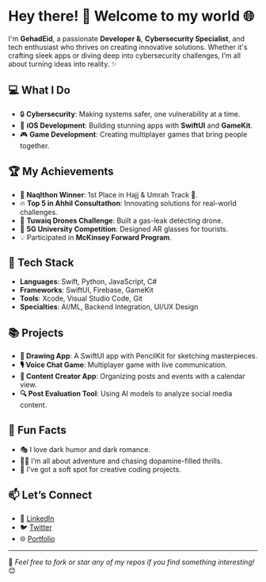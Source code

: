 # Hey there! 👋 Welcome to my world 🌐

I'm **GehadEid**, a passionate **Developer &**, **Cybersecurity Specialist**, and tech enthusiast who thrives on creating innovative solutions. Whether it's crafting sleek apps or diving deep into cybersecurity challenges, I’m all about turning ideas into reality. ✨

## 💻 **What I Do**
- 🔒 **Cybersecurity**: Making systems safer, one vulnerability at a time.
- 📱 **iOS Development**: Building stunning apps with **SwiftUI** and **GameKit**.
- 🎮 **Game Development**: Creating multiplayer games that bring people together.

## 🏆 **My Achievements**
- 🥇 **Naqlthon Winner**: 1st Place in Hajj & Umrah Track 🕋.
- 🔥 **Top 5 in Ahhil Consultathon**: Innovating solutions for real-world challenges.
- 🚁 **Tuwaiq Drones Challenge**: Built a gas-leak detecting drone.
- 🎨 **5G University Competition**: Designed AR glasses for tourists.
- 💡 Participated in **McKinsey Forward Program**.

## 🔧 **Tech Stack**
- **Languages**: Swift, Python, JavaScript, C#
- **Frameworks**: SwiftUI, Firebase, GameKit
- **Tools**: Xcode, Visual Studio Code, Git
- **Specialties**: AI/ML, Backend Integration, UI/UX Design

## 📚 **Projects**
- **🎨 Drawing App**: A SwiftUI app with PencilKit for sketching masterpieces.
- **🎙️ Voice Chat Game**: Multiplayer game with live communication.
- **📅 Content Creator App**: Organizing posts and events with a calendar view.
- **🔍 Post Evaluation Tool**: Using AI models to analyze social media content.

## 🌟 **Fun Facts**
- 🎭 I love dark humor and dark romance.
- 🧗‍♂️ I’m all about adventure and chasing dopamine-filled thrills.
- 🖤 I’ve got a soft spot for creative coding projects.

## 📫 **Let’s Connect**
- 💼 [LinkedIn](https://linkedin.com/in/your-profile)
- 🐦 [Twitter](https://twitter.com/your-profile)
- 🌐 [Portfolio](https://yourportfolio.com)

---

🔗 *Feel free to fork or star any of my repos if you find something interesting!* 😊
